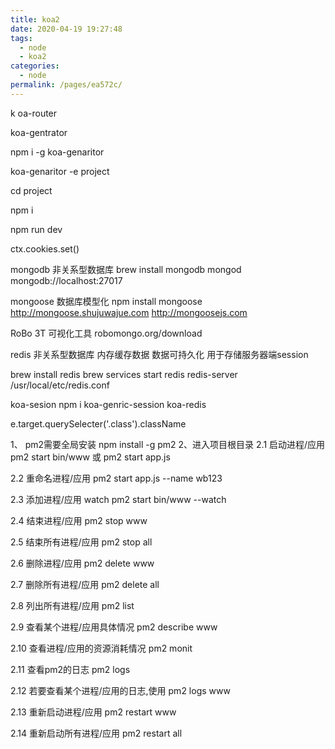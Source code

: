 ```yaml
---
title: koa2
date: 2020-04-19 19:27:48
tags: 
  - node
  - koa2
categories: 
  - node
permalink: /pages/ea572c/
---
```


k
oa-router

koa-gentrator

npm i -g koa-genaritor

koa-genaritor -e project

cd project

npm i


npm run dev



ctx.cookies.set()



mongodb
非关系型数据库
brew install mongodb
mongod
mongodb://localhost:27017

mongoose
数据库模型化
npm install mongoose
http://mongoose.shujuwajue.com
http://mongoosejs.com

RoBo 3T 可视化工具
robomongo.org/download


redis
非关系型数据库
内存缓存数据
数据可持久化
用于存储服务器端session


brew install redis
brew services start redis
redis-server /usr/local/etc/redis.conf


koa-sesion
npm i koa-genric-session koa-redis


e.target.querySelecter('.class').className





1、 pm2需要全局安装
npm install -g pm2
2、进入项目根目录
2.1 启动进程/应用 pm2 start bin/www 或 pm2 start app.js

2.2 重命名进程/应用 pm2 start app.js --name wb123

2.3 添加进程/应用 watch pm2 start bin/www --watch

2.4 结束进程/应用 pm2 stop www

2.5 结束所有进程/应用 pm2 stop all

2.6 删除进程/应用 pm2 delete www

2.7 删除所有进程/应用 pm2 delete all

2.8 列出所有进程/应用 pm2 list

2.9 查看某个进程/应用具体情况 pm2 describe www

2.10 查看进程/应用的资源消耗情况 pm2 monit

2.11 查看pm2的日志 pm2 logs

2.12 若要查看某个进程/应用的日志,使用 pm2 logs www

2.13 重新启动进程/应用 pm2 restart www

2.14 重新启动所有进程/应用 pm2 restart all